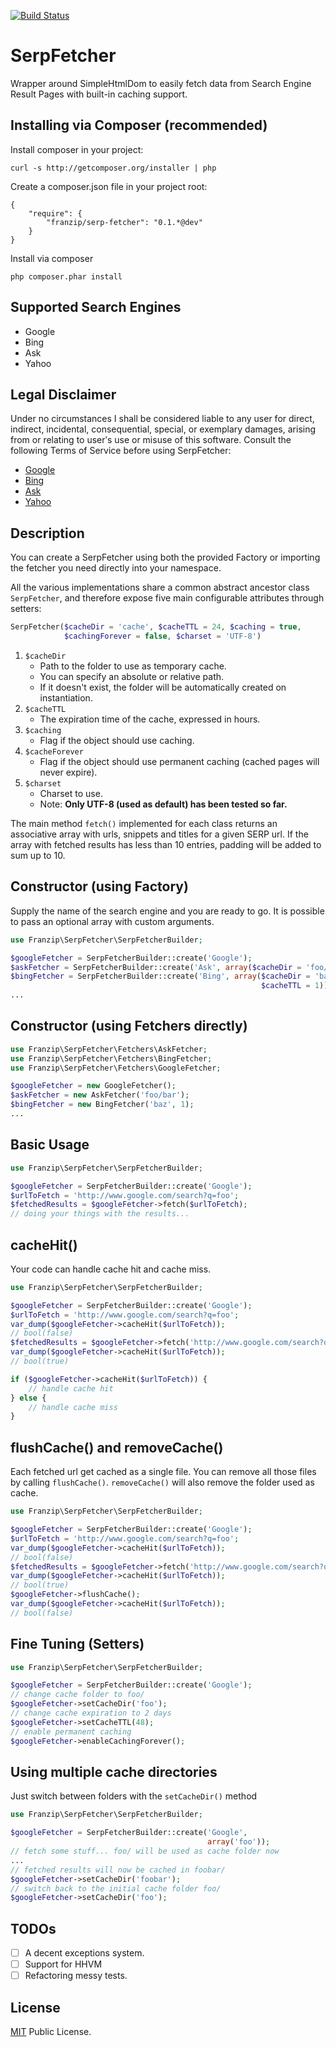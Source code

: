 [![Build Status](https://travis-ci.org/franzip/serp-fetcher.svg?branch=master)](https://travis-ci.org/franzip/serp-fetcher)

# SerpFetcher
Wrapper around SimpleHtmlDom to easily fetch data from Search Engine Result Pages with built-in caching support.

## Installing via Composer (recommended)

Install composer in your project:
```
curl -s http://getcomposer.org/installer | php
```

Create a composer.json file in your project root:
```
{
    "require": {
        "franzip/serp-fetcher": "0.1.*@dev"
    }
}
```

Install via composer
```
php composer.phar install
```

## Supported Search Engines

* Google
* Bing
* Ask
* Yahoo

## Legal Disclaimer

Under no circumstances I shall be considered liable to any user for direct, indirect, incidental, consequential, special, or exemplary damages, arising from or relating to userʹs use or misuse of this software.
Consult the following Terms of Service before using SerpFetcher:

* [Google](https://www.google.com/accounts/TOS)
* [Bing](http://windows.microsoft.com/en-us/windows/microsoft-services-agreement)
* [Ask](http://about.ask.com/terms-of-service)
* [Yahoo](https://info.yahoo.com/legal/us/yahoo/utos/en-us/)

## Description

You can create a SerpFetcher using both the provided Factory or importing the
fetcher you need directly into your namespace.

All the various implementations share a common abstract ancestor class
`SerpFetcher`, and therefore expose five main configurable attributes through
setters:

```php
SerpFetcher($cacheDir = 'cache', $cacheTTL = 24, $caching = true,
            $cachingForever = false, $charset = 'UTF-8')
```

1. `$cacheDir`
    - Path to the folder to use as temporary cache.
    - You can specify an absolute or relative path.
    - If it doesn't exist, the folder will be automatically created on instantiation.
2. `$cacheTTL`
    - The expiration time of the cache, expressed in hours.
3. `$caching`
    - Flag if the object should use caching.
4. `$cacheForever`
    - Flag if the object should use permanent caching (cached pages will never expire).
5. `$charset`
    - Charset to use.
    - Note: **Only UTF-8 (used as default) has been tested so far.**

The main method `fetch()` implemented for each class returns an associative array
with urls, snippets and titles for a given SERP url.
If the array with fetched results has less than 10 entries, padding will be added
to sum up to 10.

## Constructor (using Factory)
Supply the name of the search engine and you are ready to go. It is possible
to pass an optional array with custom arguments.

```php
use Franzip\SerpFetcher\SerpFetcherBuilder;

$googleFetcher = SerpFetcherBuilder::create('Google');
$askFetcher = SerpFetcherBuilder::create('Ask', array($cacheDir = 'foo/bar'));
$bingFetcher = SerpFetcherBuilder::create('Bing', array($cacheDir = 'baz',
                                                        $cacheTTL = 1));
...
```

## Constructor (using Fetchers directly)

```php
use Franzip\SerpFetcher\Fetchers\AskFetcher;
use Franzip\SerpFetcher\Fetchers\BingFetcher;
use Franzip\SerpFetcher\Fetchers\GoogleFetcher;

$googleFetcher = new GoogleFetcher();
$askFetcher = new AskFetcher('foo/bar');
$bingFetcher = new BingFetcher('baz', 1);
...
```

## Basic Usage

```php
use Franzip\SerpFetcher\SerpFetcherBuilder;

$googleFetcher = SerpFetcherBuilder::create('Google');
$urlToFetch = 'http://www.google.com/search?q=foo';
$fetchedResults = $googleFetcher->fetch($urlToFetch);
// doing your things with the results...
```

## cacheHit()
Your code can handle cache hit and cache miss.

```php
use Franzip\SerpFetcher\SerpFetcherBuilder;

$googleFetcher = SerpFetcherBuilder::create('Google');
$urlToFetch = 'http://www.google.com/search?q=foo';
var_dump($googleFetcher->cacheHit($urlToFetch));
// bool(false)
$fetchedResults = $googleFetcher->fetch('http://www.google.com/search?q=foo');
var_dump($googleFetcher->cacheHit($urlToFetch));
// bool(true)

if ($googleFetcher->cacheHit($urlToFetch)) {
    // handle cache hit
} else {
    // handle cache miss
}
```

## flushCache() and removeCache()
Each fetched url get cached as a single file.
You can remove all those files by calling `flushCache()`.
`removeCache()` will also remove the folder used as cache.

```php
use Franzip\SerpFetcher\SerpFetcherBuilder;

$googleFetcher = SerpFetcherBuilder::create('Google');
$urlToFetch = 'http://www.google.com/search?q=foo';
var_dump($googleFetcher->cacheHit($urlToFetch));
// bool(false)
$fetchedResults = $googleFetcher->fetch('http://www.google.com/search?q=foo');
var_dump($googleFetcher->cacheHit($urlToFetch));
// bool(true)
$googleFetcher->flushCache();
var_dump($googleFetcher->cacheHit($urlToFetch));
// bool(false)

```

## Fine Tuning (Setters)

```php
use Franzip\SerpFetcher\SerpFetcherBuilder;

$googleFetcher = SerpFetcherBuilder::create('Google');
// change cache folder to foo/
$googleFetcher->setCacheDir('foo');
// change cache expiration to 2 days
$googleFetcher->setCacheTTL(48);
// enable permanent caching
$googleFetcher->enableCachingForever();
```

## Using multiple cache directories
Just switch between folders with the `setCacheDir()` method

```php
use Franzip\SerpFetcher\SerpFetcherBuilder;

$googleFetcher = SerpFetcherBuilder::create('Google',
                                            array('foo'));
// fetch some stuff... foo/ will be used as cache folder now
...
// fetched results will now be cached in foobar/
$googleFetcher->setCacheDir('foobar');
// switch back to the initial cache folder foo/
$googleFetcher->setCacheDir('foo');

```

## TODOs

- [ ] A decent exceptions system.
- [ ] Support for HHVM
- [ ] Refactoring messy tests.

## License
[MIT](http://opensource.org/licenses/MIT/ "MIT") Public License.
